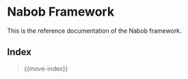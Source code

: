 # Nabob Framework

This is the reference documentation of the Nabob framework.

## Index

> {{move-index}}
